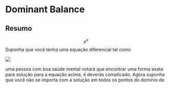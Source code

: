 # Dominant Balance


## Resumo
$$e^x$$
Suponha que você tenha uma equação diferencial  tal como

![](https://latex.codecogs.com/gif.latex?y^\prime&space;-&space;\frac{x^2}{1&plus;x}&space;=&space;xe^{-x^2})

uma pessoa com boa saúde mental notará que encontrar uma forma exata para solução para a equação acima, é deverás complicado. 
Agora suponha que você não se importa com a solução em todos os pontos do domínio de 
